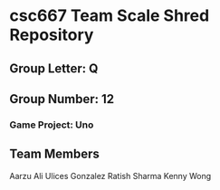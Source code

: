 # csc667 Team Scale Shred Repository

## Group Letter: Q

## Group Number: 12

### Game Project: Uno

## Team Members

Aarzu Ali
Ulices Gonzalez
Ratish Sharma
Kenny Wong
